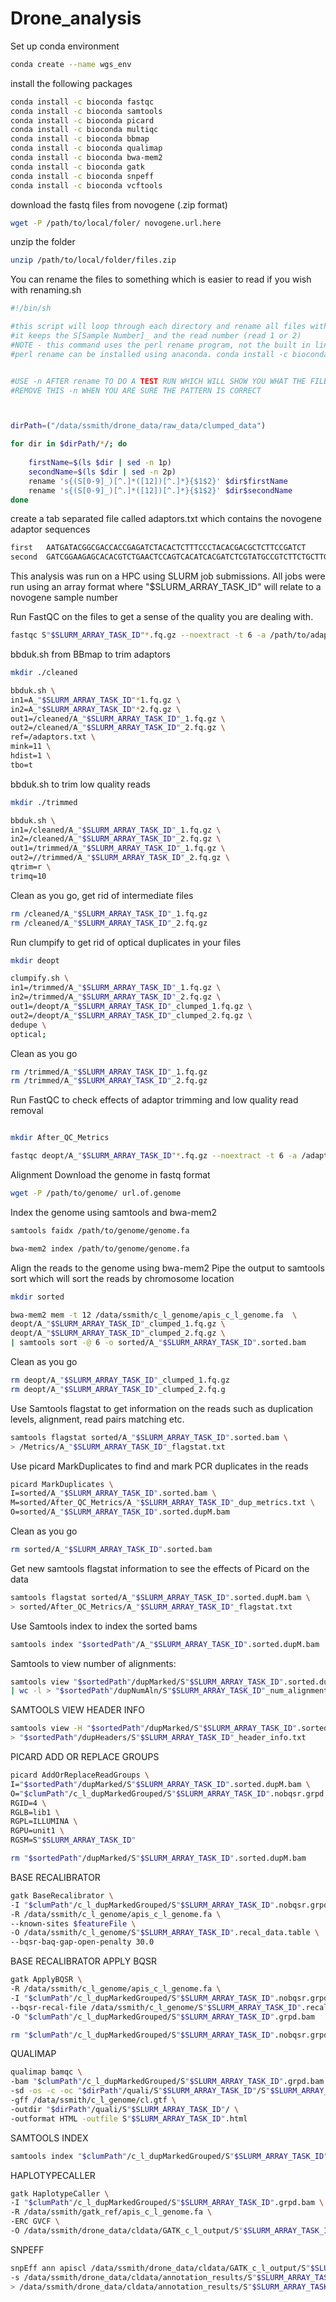 # Drone_analysis

Set up conda environment
```bash
conda create --name wgs_env
```

install the following packages
```bash
conda install -c bioconda fastqc
conda install -c bioconda samtools
conda install -c bioconda picard
conda install -c bioconda multiqc
conda install -c bioconda bbmap
conda install -c bioconda qualimap
conda install -c bioconda bwa-mem2
conda install -c bioconda gatk
conda install -c bioconda snpeff
conda install -c bioconda vcftools
```
download the fastq files from novogene (.zip format)
```bash
wget -P /path/to/local/foler/ novogene.url.here
```

unzip the folder
```bash
unzip /path/to/local/folder/files.zip
```
You can rename the files to something which is easier to read if you wish with renaming.sh

```bash
#!/bin/sh

#this script will loop through each directory and rename all files with the extension .gz
#it keeps the S[Sample Number]_ and the read number (read 1 or 2)
#NOTE - this command uses the perl rename program, not the built in linux-utils rename
#perl rename can be installed using anaconda. conda install -c bioconda rename


#USE -n AFTER rename TO DO A TEST RUN WHICH WILL SHOW YOU WHAT THE FILE NAME WILL BECOME
#REMOVE THIS -n WHEN YOU ARE SURE THE PATTERN IS CORRECT



dirPath=("/data/ssmith/drone_data/raw_data/clumped_data")

for dir in $dirPath/*/; do
	
	firstName=$(ls $dir | sed -n 1p)
	secondName=$(ls $dir | sed -n 2p)
	rename 's{(S[0-9]_)[^.]*([12])[^.]*}{$1$2}' $dir$firstName
	rename 's{(S[0-9]_)[^.]*([12])[^.]*}{$1$2}' $dir$secondName
done
```
create a tab separated file called adaptors.txt which contains the novogene adaptor sequences
```bash
first	AATGATACGGCGACCACCGAGATCTACACTCTTTCCCTACACGACGCTCTTCCGATCT
second	GATCGGAAGAGCACACGTCTGAACTCCAGTCACATCACGATCTCGTATGCCGTCTTCTGCTTG
```

This analysis was run on a HPC using SLURM job submissions.
All jobs were run using an array format where "$SLURM_ARRAY_TASK_ID" will relate to a novogene sample number

Run FastQC on the files to get a sense of the quality you are dealing with.
```bash
fastqc S"$SLURM_ARRAY_TASK_ID"*.fq.gz --noextract -t 6 -a /path/to/adaptors/adaptors.txt --outdir=Metrics
```
bbduk.sh from BBmap to trim adaptors

```bash
mkdir ./cleaned
```

```bash
bbduk.sh \
in1=A_"$SLURM_ARRAY_TASK_ID"*1.fq.gz \
in2=A_"$SLURM_ARRAY_TASK_ID"*2.fq.gz \
out1=/cleaned/A_"$SLURM_ARRAY_TASK_ID"_1.fq.gz \
out2=/cleaned/A_"$SLURM_ARRAY_TASK_ID"_2.fq.gz \
ref=/adaptors.txt \
mink=11 \
hdist=1 \
tbo=t
```

bbduk.sh to trim low quality reads

```bash
mkdir ./trimmed
```

```bash
bbduk.sh \
in1=/cleaned/A_"$SLURM_ARRAY_TASK_ID"_1.fq.gz \
in2=/cleaned/A_"$SLURM_ARRAY_TASK_ID"_2.fq.gz \
out1=/trimmed/A_"$SLURM_ARRAY_TASK_ID"_1.fq.gz \
out2=//trimmed/A_"$SLURM_ARRAY_TASK_ID"_2.fq.gz \
qtrim=r \
trimq=10
```
Clean as you go, get rid of intermediate files

```bash
rm /cleaned/A_"$SLURM_ARRAY_TASK_ID"_1.fq.gz
rm /cleaned/A_"$SLURM_ARRAY_TASK_ID"_2.fq.gz
```
Run clumpify to get rid of optical duplicates in your files

```bash
mkdir deopt
```

```bash
clumpify.sh \
in1=/trimmed/A_"$SLURM_ARRAY_TASK_ID"_1.fq.gz \
in2=/trimmed/A_"$SLURM_ARRAY_TASK_ID"_2.fq.gz \
out1=/deopt/A_"$SLURM_ARRAY_TASK_ID"_clumped_1.fq.gz \
out2=/deopt/A_"$SLURM_ARRAY_TASK_ID"_clumped_2.fq.gz \
dedupe \
optical;
```

Clean as you go

```bash
rm /trimmed/A_"$SLURM_ARRAY_TASK_ID"_1.fq.gz
rm /trimmed/A_"$SLURM_ARRAY_TASK_ID"_2.fq.gz
```

Run FastQC to check effects of adaptor trimming and low quality read removal
```bash

mkdir After_QC_Metrics
```

```bash
fastqc deopt/A_"$SLURM_ARRAY_TASK_ID"*.fq.gz --noextract -t 6 -a /adaptors.txt --outdir=/After_QC_Metrics
```

Alignment
Download the genome in fastq format

```bash
wget -P /path/to/genome/ url.of.genome
```

Index the genome using samtools and bwa-mem2

```bash
samtools faidx /path/to/genome/genome.fa

bwa-mem2 index /path/to/genome/genome.fa
```

Align the reads to the genome using bwa-mem2
Pipe the output to samtools sort which will sort the reads by chromosome location 
```bash
mkdir sorted
```

```bash
bwa-mem2 mem -t 12 /data/ssmith/c_l_genome/apis_c_l_genome.fa  \
deopt/A_"$SLURM_ARRAY_TASK_ID"_clumped_1.fq.gz \
deopt/A_"$SLURM_ARRAY_TASK_ID"_clumped_2.fq.gz \
| samtools sort -@ 6 -o sorted/A_"$SLURM_ARRAY_TASK_ID".sorted.bam
```
Clean as you go
```bash
rm deopt/A_"$SLURM_ARRAY_TASK_ID"_clumped_1.fq.gz
rm deopt/A_"$SLURM_ARRAY_TASK_ID"_clumped_2.fq.g
```
Use Samtools flagstat to get information on the reads such as duplication levels, alignment, read pairs matching etc.
```bash
samtools flagstat sorted/A_"$SLURM_ARRAY_TASK_ID".sorted.bam \
> /Metrics/A_"$SLURM_ARRAY_TASK_ID"_flagstat.txt
```

Use picard MarkDuplicates to find and mark PCR duplicates in the reads

```bash
picard MarkDuplicates \
I=sorted/A_"$SLURM_ARRAY_TASK_ID".sorted.bam \
M=sorted/After_QC_Metrics/A_"$SLURM_ARRAY_TASK_ID"_dup_metrics.txt \
O=sorted/A_"$SLURM_ARRAY_TASK_ID".sorted.dupM.bam
```

Clean as you go
```bash
rm sorted/A_"$SLURM_ARRAY_TASK_ID".sorted.bam
```

Get new samtools flagstat information to see the effects of Picard on the data
```bash 
samtools flagstat sorted/A_"$SLURM_ARRAY_TASK_ID".sorted.dupM.bam \
> sorted/After_QC_Metrics/A_"$SLURM_ARRAY_TASK_ID"_flagstat.txt
```

Use Samtools index to index the sorted bams
```bash
samtools index "$sortedPath"/A_"$SLURM_ARRAY_TASK_ID".sorted.dupM.bam
```

Samtools to view number of alignments:
```bash
samtools view "$sortedPath"/dupMarked/S"$SLURM_ARRAY_TASK_ID".sorted.dupM.bam \
| wc -l > "$sortedPath"/dupNumAln/S"$SLURM_ARRAY_TASK_ID"_num_alignments.txt
```
SAMTOOLS VIEW HEADER INFO
```bash
samtools view -H "$sortedPath"/dupMarked/S"$SLURM_ARRAY_TASK_ID".sorted.dupM.bam \
> "$sortedPath"/dupHeaders/S"$SLURM_ARRAY_TASK_ID"_header_info.txt
 ```
PICARD ADD OR REPLACE GROUPS

```bash
picard AddOrReplaceReadGroups \
I="$sortedPath"/dupMarked/S"$SLURM_ARRAY_TASK_ID".sorted.dupM.bam \
O="$clumPath"/c_l_dupMarkedGrouped/S"$SLURM_ARRAY_TASK_ID".nobqsr.grpd.bam \
RGID=4 \
RGLB=lib1 \
RGPL=ILLUMINA \
RGPU=unit1 \
RGSM=S"$SLURM_ARRAY_TASK_ID"
```

```bash
rm "$sortedPath"/dupMarked/S"$SLURM_ARRAY_TASK_ID".sorted.dupM.bam
```

BASE RECALIBRATOR
```bash
gatk BaseRecalibrator \
-I "$clumPath"/c_l_dupMarkedGrouped/S"$SLURM_ARRAY_TASK_ID".nobqsr.grpd.bam \
-R /data/ssmith/c_l_genome/apis_c_l_genome.fa \
--known-sites $featureFile \
-O /data/ssmith/c_l_genome/S"$SLURM_ARRAY_TASK_ID".recal_data.table \
--bqsr-baq-gap-open-penalty 30.0
```

BASE RECALIBRATOR APPLY BQSR
```bash
gatk ApplyBQSR \
-R /data/ssmith/c_l_genome/apis_c_l_genome.fa \
-I "$clumPath"/c_l_dupMarkedGrouped/S"$SLURM_ARRAY_TASK_ID".nobqsr.grpd.bam \
--bqsr-recal-file /data/ssmith/c_l_genome/S"$SLURM_ARRAY_TASK_ID".recal_data.table \
-O "$clumPath"/c_l_dupMarkedGrouped/S"$SLURM_ARRAY_TASK_ID".grpd.bam
```

```bash
rm "$clumPath"/c_l_dupMarkedGrouped/S"$SLURM_ARRAY_TASK_ID".nobqsr.grpd.bam
```


QUALIMAP
```bash
qualimap bamqc \
-bam "$clumPath"/c_l_dupMarkedGrouped/S"$SLURM_ARRAY_TASK_ID".grpd.bam \
-sd -os -c -oc "$dirPath"/quali/S"$SLURM_ARRAY_TASK_ID"/S"$SLURM_ARRAY_TASK_ID".txt \
-gff /data/ssmith/c_l_genome/cl.gtf \
-outdir "$dirPath"/quali/S"$SLURM_ARRAY_TASK_ID"/ \
-outformat HTML -outfile S"$SLURM_ARRAY_TASK_ID".html 
```

SAMTOOLS INDEX
```bash
samtools index "$clumPath"/c_l_dupMarkedGrouped/S"$SLURM_ARRAY_TASK_ID".grpd.bam
```

HAPLOTYPECALLER

```bash
gatk HaplotypeCaller \
-I "$clumPath"/c_l_dupMarkedGrouped/S"$SLURM_ARRAY_TASK_ID".grpd.bam \
-R /data/ssmith/gatk_ref/apis_c_l_genome.fa \
-ERC GVCF \
-O /data/ssmith/drone_data/cldata/GATK_c_l_output/S"$SLURM_ARRAY_TASK_ID".g.vcf
```

SNPEFF
```bash
snpEff ann apiscl /data/ssmith/drone_data/cldata/GATK_c_l_output/S"$SLURM_ARRAY_TASK_ID".g.vcf \
-s /data/ssmith/drone_data/cldata/annotation_results/S"$SLURM_ARRAY_TASK_ID"_summary.html \
> /data/ssmith/drone_data/cldata/annotation_results/S"$SLURM_ARRAY_TASK_ID".vcf
```
